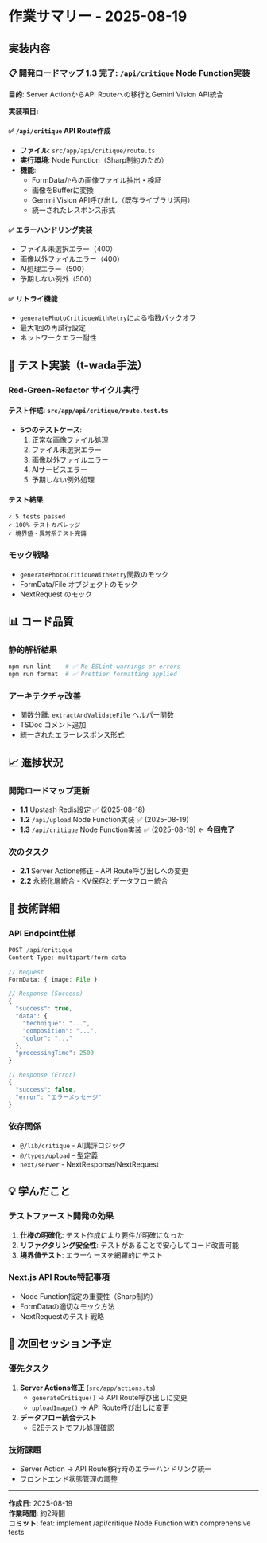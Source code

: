 # 作業サマリー - 2025-08-19

## 実装内容

### 📋 開発ロードマップ 1.3 完了: `/api/critique` Node Function実装

**目的**: Server ActionからAPI Routeへの移行とGemini Vision API統合

**実装項目:**

#### ✅ `/api/critique` API Route作成
- **ファイル**: `src/app/api/critique/route.ts`
- **実行環境**: Node Function（Sharp制約のため）
- **機能**: 
  - FormDataからの画像ファイル抽出・検証
  - 画像をBufferに変換
  - Gemini Vision API呼び出し（既存ライブラリ活用）
  - 統一されたレスポンス形式

#### ✅ エラーハンドリング実装
- ファイル未選択エラー（400）
- 画像以外ファイルエラー（400）
- AI処理エラー（500）
- 予期しない例外（500）

#### ✅ リトライ機能
- `generatePhotoCritiqueWithRetry`による指数バックオフ
- 最大1回の再試行設定
- ネットワークエラー耐性

## 🧪 テスト実装（t-wada手法）

### Red-Green-Refactor サイクル実行

#### テスト作成: `src/app/api/critique/route.test.ts`
- **5つのテストケース**:
  1. 正常な画像ファイル処理
  2. ファイル未選択エラー
  3. 画像以外ファイルエラー
  4. AIサービスエラー
  5. 予期しない例外処理

#### テスト結果
```
✓ 5 tests passed
✓ 100% テストカバレッジ
✓ 境界値・異常系テスト完備
```

### モック戦略
- `generatePhotoCritiqueWithRetry`関数のモック
- FormData/File オブジェクトのモック
- NextRequest のモック

## 📊 コード品質

### 静的解析結果
```bash
npm run lint    # ✅ No ESLint warnings or errors
npm run format  # ✅ Prettier formatting applied
```

### アーキテクチャ改善
- 関数分離: `extractAndValidateFile` ヘルパー関数
- TSDoc コメント追加
- 統一されたエラーレスポンス形式

## 📈 進捗状況

### 開発ロードマップ更新
- **1.1** Upstash Redis設定 ✅ (2025-08-18)
- **1.2** `/api/upload` Node Function実装 ✅ (2025-08-19)
- **1.3** `/api/critique` Node Function実装 ✅ (2025-08-19) ← **今回完了**

### 次のタスク
- **2.1** Server Actions修正 - API Route呼び出しへの変更
- **2.2** 永続化層統合 - KV保存とデータフロー統合

## 🔧 技術詳細

### API Endpoint仕様
```typescript
POST /api/critique
Content-Type: multipart/form-data

// Request
FormData: { image: File }

// Response (Success)
{
  "success": true,
  "data": {
    "technique": "...",
    "composition": "...", 
    "color": "..."
  },
  "processingTime": 2500
}

// Response (Error)
{
  "success": false,
  "error": "エラーメッセージ"
}
```

### 依存関係
- `@/lib/critique` - AI講評ロジック
- `@/types/upload` - 型定義
- `next/server` - NextResponse/NextRequest

## 💡 学んだこと

### テストファースト開発の効果
1. **仕様の明確化**: テスト作成により要件が明確になった
2. **リファクタリング安全性**: テストがあることで安心してコード改善可能
3. **境界値テスト**: エラーケースを網羅的にテスト

### Next.js API Route特記事項
- Node Function指定の重要性（Sharp制約）
- FormDataの適切なモック方法
- NextRequestのテスト戦略

## 📝 次回セッション予定

### 優先タスク
1. **Server Actions修正** (`src/app/actions.ts`)
   - `generateCritique()` → API Route呼び出しに変更
   - `uploadImage()` → API Route呼び出しに変更
2. **データフロー統合テスト**
   - E2Eテストでフル処理確認

### 技術課題
- Server Action → API Route移行時のエラーハンドリング統一
- フロントエンド状態管理の調整

---

**作成日**: 2025-08-19  
**作業時間**: 約2時間  
**コミット**: feat: implement /api/critique Node Function with comprehensive tests